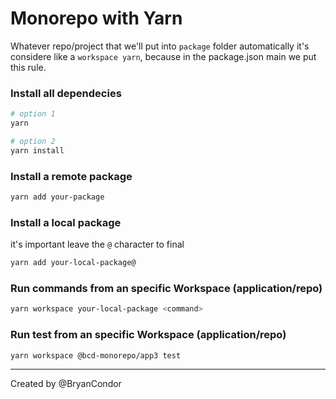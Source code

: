 # Monorepo with Yarn

Whatever repo/project that we'll put into `package` folder automatically it's considere like a `workspace yarn`, because in the package.json main we put this rule.

### Install all dependecies

```bash
# option 1
yarn

# option 2
yarn install
```

### Install a remote package

```bash
yarn add your-package
```

### Install a local package

it's important leave the `@` character to final

```bash
yarn add your-local-package@
```

### Run commands from an specific Workspace (application/repo)

```bash
yarn workspace your-local-package <command>
```

### Run test from an specific Workspace (application/repo)

```bash
yarn workspace @bcd-monorepo/app3 test
```

---

Created by @BryanCondor
